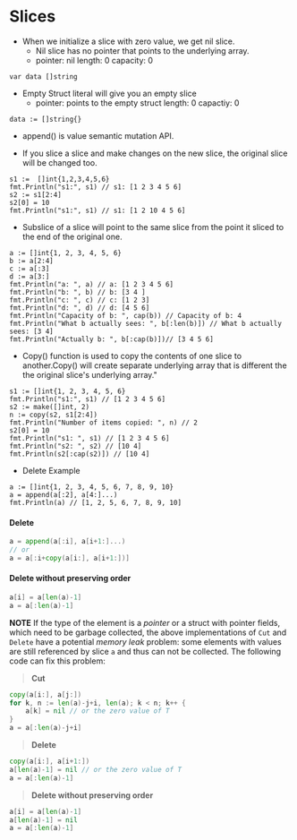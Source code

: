 # Slices

* When we initialize a slice with zero value, we get nil slice.
    * Nil slice has no pointer that points to the underlying array.
    * pointer: nil length: 0 capacity: 0
```
var data []string
```
* Empty Struct literal will give you an empty slice
    * pointer: points to the empty struct length: 0 capactiy: 0
```
data := []string{}
```
* append() is value semantic mutation API.

* If you slice a slice and make changes on the new slice, the original slice will be changed too.

```
s1 :=  []int{1,2,3,4,5,6}
fmt.Println("s1:", s1) // s1: [1 2 3 4 5 6]
s2 := s1[2:4]
s2[0] = 10
fmt.Println("s1:", s1) // s1: [1 2 10 4 5 6]
```

* Subslice of a slice will point to the same slice from the point it sliced to the end of the original one. 
```
a := []int{1, 2, 3, 4, 5, 6}
b := a[2:4]
c := a[:3]
d := a[3:]
fmt.Println("a: ", a) // a: [1 2 3 4 5 6]
fmt.Println("b: ", b) // b: [3 4 ]
fmt.Println("c: ", c) // c: [1 2 3]
fmt.Println("d: ", d) // d: [4 5 6]
fmt.Println("Capacity of b: ", cap(b)) // Capacity of b: 4
fmt.Println("What b actually sees: ", b[:len(b)]) // What b actually sees: [3 4]
fmt.Println("Actually b: ", b[:cap(b)])// [3 4 5 6]
```    

* Copy() function is used to copy the contents of one slice to another.Copy() will create separate underlying array that is different the the original slice's underlying array."
```
s1 := []int{1, 2, 3, 4, 5, 6}
fmt.Println("s1:", s1) // [1 2 3 4 5 6]
s2 := make([]int, 2)
n := copy(s2, s1[2:4])
fmt.Println("Number of items copied: ", n) // 2
s2[0] = 10
fmt.Println("s1: ", s1) // [1 2 3 4 5 6]
fmt.Println("s2: ", s2) // [10 4]
fmt.Println(s2[:cap(s2)]) // [10 4]
```

* Delete Example
```
a := []int{1, 2, 3, 4, 5, 6, 7, 8, 9, 10}
a = append(a[:2], a[4:]...)
fmt.Println(a) // [1, 2, 5, 6, 7, 8, 9, 10]
```

#### Delete
```go
a = append(a[:i], a[i+1:]...)
// or
a = a[:i+copy(a[i:], a[i+1:])]
```

#### Delete without preserving order
```go
a[i] = a[len(a)-1] 
a = a[:len(a)-1]

```
**NOTE** If the type of the element is a _pointer_ or a struct with pointer fields, which need to be garbage collected, the above implementations of ` Cut ` and ` Delete ` have a potential _memory leak_ problem: some elements with values are still referenced by slice ` a ` and thus can not be collected. The following code can fix this problem:
> **Cut**
```go
copy(a[i:], a[j:])
for k, n := len(a)-j+i, len(a); k < n; k++ {
	a[k] = nil // or the zero value of T
}
a = a[:len(a)-j+i]
```

> **Delete**
```go
copy(a[i:], a[i+1:])
a[len(a)-1] = nil // or the zero value of T
a = a[:len(a)-1]
```

> **Delete without preserving order**
```go
a[i] = a[len(a)-1]
a[len(a)-1] = nil
a = a[:len(a)-1]
```